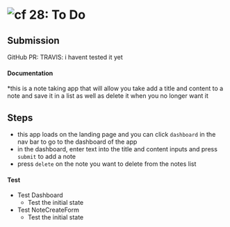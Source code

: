 ![cf](http://i.imgur.com/7v5ASc8.png) 28: To Do
===

## Submission

GitHub PR:
TRAVIS: i havent tested it yet


#### Documentation  
*this is a note taking app that will allow you take add a title and content to a note and save it in a list as well as delete it when you no longer want it


## Steps
* this app loads on the landing page and you can click `dashboard` in the nav bar to go to the dashboard of the app
* in the dashboard, enter text into the title and content inputs and press `submit` to add a note
* press `delete` on the note you want to delete from the notes list


#### Test
* Test Dashboard
  * Test the initial state
* Test NoteCreateForm
  * Test the initial state